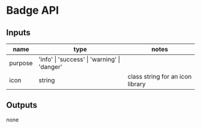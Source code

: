 # Badge API

## Inputs

| name    | type                                         | notes                            |
| ------- | -------------------------------------------- | -------------------------------- |
| purpose | 'info' \| 'success' \| 'warning' \| 'danger' |                                  |
| icon    | string                                       | class string for an icon library |

## Outputs

none
